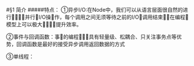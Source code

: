 #§1 简介
#####特点：
①异步I/O:在Node中，我们可以从语言层面很自然的进行􏱅􏱧􏰟􏰮并行􏰮I/O操􏶄作，每个调用之间无须等待之前的I/O􏵕调用结束􏷔，在编程􏲍模型上可以极大􏱙􏱚􏲒􏴡提升效率。

②事件与回调函数：事􏴊的编程􏲷􏱂􏱄具有轻量级、松耦合、只关注事务点等优势，回调函数是最好的接受异步调用返回数据的方式

③单线程：